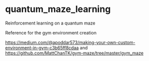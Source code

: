 # quantum_maze_learning
Reinforcement learning on a quantum maze

Reference for the gym environment creation

https://medium.com/@apoddar573/making-your-own-custom-environment-in-gym-c3b65ff8cdaa and https://github.com/MattChanTK/gym-maze/tree/master/gym_maze
